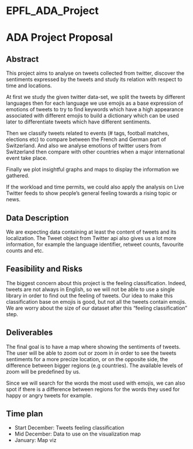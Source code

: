# EPFL_ADA_Project
# ADA Project Proposal


## Abstract


This project aims to analyse on tweets collected from twitter, discover the sentiments expressed by the tweets and study its relation with respect to time and locations.


At first we study the given twitter data-set, we split the tweets by different languages then for each language we use emojis as a base expression of emotions of tweets to try to find keywords which have a high appearance associated with different emojis to build a dictionary which can be used later to differentiate tweets which have different sentiments.


Then we classify tweets related to events (# tags, football matches, elections etc) to compare between the French and German part of Switzerland. And also we analyse emotions of twitter users from Switzerland then compare with other countries when a major international event take place. 


Finally we plot insightful graphs and maps to display the information we gathered.


If the workload and time permits, we could also apply the analysis on Live Twitter feeds to show people’s general feeling towards a rising topic or news.


## Data Description
We are expecting data containing at least the content of tweets and its localization. The Tweet object from Twitter api also gives us a lot more information, for example the language identifier, retweet counts, favourite counts and etc.


## Feasibility and Risks
The biggest concern about this project is the feeling classification. Indeed, tweets are not always in English, so we will not be able to use a single library in order to find out the feeling of tweets. Our idea to make this classification base on emojis is good, but not all the tweets contain emojis. We are worry about the size of our dataset after this “feeling classification” step.


## Deliverables
The final goal is to have a map where showing the sentiments of tweets. The user will be able to zoom out or zoom in in order to see the tweets sentiments for a more precize location, or on the opposite side, the difference between bigger regions (e.g countries). The available levels of zoom will be predefined by us.


Since we will search for the words the most used with emojis, we can also spot if there is a difference between regions for the words they used for happy or angry tweets for example.


## Time plan
<ul>
	<li>
		Start December: Tweets feeling classification
	</li>


<li>
		Mid December: Data to use on the visualization map
	</li>


<li>
		January: Map viz
	</li>
</ul>
